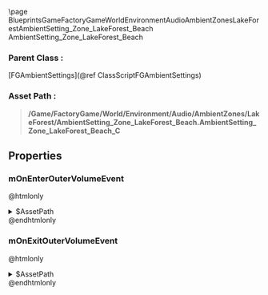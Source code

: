 \page BlueprintsGameFactoryGameWorldEnvironmentAudioAmbientZonesLakeForestAmbientSetting_Zone_LakeForest_Beach AmbientSetting_Zone_LakeForest_Beach
### Parent Class :
[FGAmbientSettings](@ref ClassScriptFGAmbientSettings)
### Asset Path :
<b><blockquote>/Game/FactoryGame/World/Environment/Audio/AmbientZones/LakeForest/AmbientSetting_Zone_LakeForest_Beach.AmbientSetting_Zone_LakeForest_Beach_C</blockquote></b>
## Properties

### mOnEnterOuterVolumeEvent
@htmlonly
<details>
 <summary>$AssetPath</summary>
<b><a href="_blueprints_game_factory_game_world_environment_audio_ambient_zones_lake_forest_play__w__env__zone__lake__forest__day__beach__waves__wind.html"><blockquote>Play_W_Env_Zone_Lake_Forest_Day_Beach_Waves_Wind</blockquote></a></b>
</details>
@endhtmlonly

### mOnExitOuterVolumeEvent
@htmlonly
<details>
 <summary>$AssetPath</summary>
<b><a href="_blueprints_game_factory_game_world_environment_audio_ambient_zones_lake_forest_stop__w__env__zone__lake__forest__day__beach__waves__wind.html"><blockquote>Stop_W_Env_Zone_Lake_Forest_Day_Beach_Waves_Wind</blockquote></a></b>
</details>
@endhtmlonly

